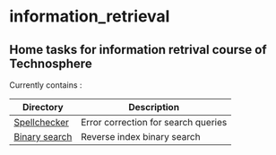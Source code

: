 # information_retrieval
## Home tasks for information retrival course of Technosphere

Currently contains :

Directory                 | Description
--------------------------|----------------------
[Spellchecker](https://github.com/ron1x1-abba/information_retrieval/tree/main/spellchecker) | Error correction for search queries
[Binary search](https://github.com/ron1x1-abba/information_retrieval/tree/main/binary_search) | Reverse index binary search
